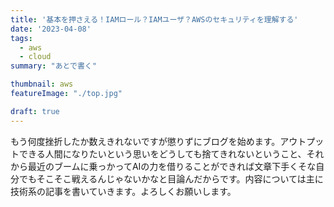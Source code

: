 ```yaml
---
title: '基本を押さえる！IAMロール？IAMユーザ？AWSのセキュリティを理解する'
date: '2023-04-08'
tags:
  - aws
  - cloud
summary: "あとで書く"

thumbnail: aws
featureImage: "./top.jpg"

draft: true
---
```


もう何度挫折したか数えきれないですが懲りずにブログを始めます。アウトプットできる人間になりたいという思いをどうしても捨てきれないということ、それから最近のブームに乗っかってAIの力を借りることができれば文章下手くそな自分でもそこそこ戦えるんじゃないかなと目論んだからです。内容については主に技術系の記事を書いていきます。よろしくお願いします。
